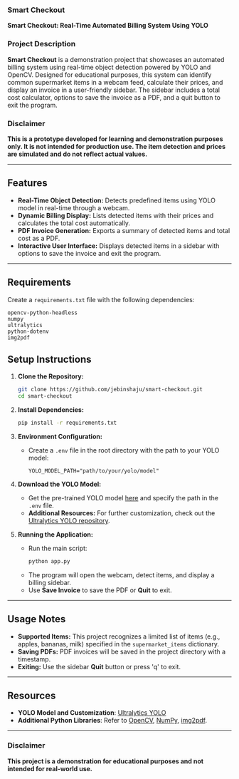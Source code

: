 ### Smart Checkout
**Smart Checkout: Real-Time Automated Billing System Using YOLO**

### Project Description
**Smart Checkout** is a demonstration project that showcases an automated billing system using real-time object detection powered by YOLO and OpenCV. Designed for educational purposes, this system can identify common supermarket items in a webcam feed, calculate their prices, and display an invoice in a user-friendly sidebar. The sidebar includes a total cost calculator, options to save the invoice as a PDF, and a quit button to exit the program.

### Disclaimer
**This is a prototype developed for learning and demonstration purposes only. It is not intended for production use. The item detection and prices are simulated and do not reflect actual values.**

---

## Features
- **Real-Time Object Detection:** Detects predefined items using YOLO model in real-time through a webcam.
- **Dynamic Billing Display:** Lists detected items with their prices and calculates the total cost automatically.
- **PDF Invoice Generation:** Exports a summary of detected items and total cost as a PDF.
- **Interactive User Interface:** Displays detected items in a sidebar with options to save the invoice and exit the program.

---

## Requirements

Create a `requirements.txt` file with the following dependencies:

```plaintext
opencv-python-headless
numpy
ultralytics
python-dotenv
img2pdf
```

## Setup Instructions

1. **Clone the Repository:**
   ```bash
   git clone https://github.com/jebinshaju/smart-checkout.git
   cd smart-checkout
   ```

2. **Install Dependencies:**
   ```bash
   pip install -r requirements.txt
   ```

3. **Environment Configuration:**
   - Create a `.env` file in the root directory with the path to your YOLO model:
     ```plaintext
     YOLO_MODEL_PATH="path/to/your/yolo/model"
     ```

4. **Download the YOLO Model:**
   - Get the pre-trained YOLO model [here](https://github.com/ultralytics/yolov5) and specify the path in the `.env` file.
   - **Additional Resources:** For further customization, check out the [Ultralytics YOLO repository](https://github.com/ultralytics/ultralytics).

5. **Running the Application:**
   - Run the main script:
     ```bash
     python app.py
     ```
   - The program will open the webcam, detect items, and display a billing sidebar.
   - Use **Save Invoice** to save the PDF or **Quit** to exit.

---

## Usage Notes
- **Supported Items:** This project recognizes a limited list of items (e.g., apples, bananas, milk) specified in the `supermarket_items` dictionary.
- **Saving PDFs:** PDF invoices will be saved in the project directory with a timestamp.
- **Exiting:** Use the sidebar **Quit** button or press 'q' to exit.

---

## Resources
- **YOLO Model and Customization**: [Ultralytics YOLO](https://github.com/ultralytics/yolov5)
- **Additional Python Libraries**: Refer to [OpenCV](https://opencv.org/), [NumPy](https://numpy.org/), [img2pdf](https://pypi.org/project/img2pdf/).

---

### Disclaimer
**This project is a demonstration for educational purposes and not intended for real-world use.**
